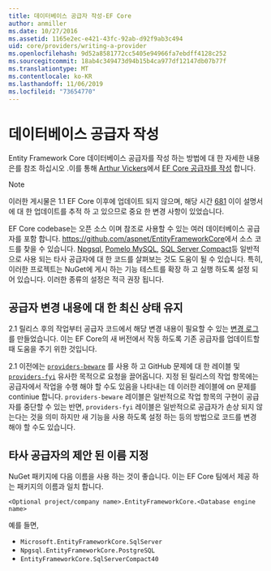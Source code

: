```yaml
---
title: 데이터베이스 공급자 작성-EF Core
author: anmiller
ms.date: 10/27/2016
ms.assetid: 1165e2ec-e421-43fc-92ab-d92f9ab3c494
uid: core/providers/writing-a-provider
ms.openlocfilehash: 9d52a8581772cc5405e94966fa7ebdff4128c252
ms.sourcegitcommit: 18ab4c349473d94b15b4ca977df12147db07b77f
ms.translationtype: MT
ms.contentlocale: ko-KR
ms.lasthandoff: 11/06/2019
ms.locfileid: "73654770"
---
```

# <a name="writing-a-database-provider"></a>데이터베이스 공급자 작성

Entity Framework Core 데이터베이스 공급자를 작성 하는 방법에 대 한 자세한 내용은를 참조 하십시오 .이를 통해 [Arthur Vickers](https://github.com/ajcvickers)에서 [EF Core 공급자를 작성](https://blog.oneunicorn.com/2016/11/11/so-you-want-to-write-an-ef-core-provider/) 합니다.

> [!NOTE]
> 이러한 게시물은 1.1 EF Core 이후에 업데이트 되지 않으며, 해당 시간 [681](https://github.com/aspnet/EntityFramework.Docs/issues/681) 이이 설명서에 대 한 업데이트를 추적 하 고 있으므로 중요 한 변경 사항이 있었습니다.

EF Core codebase는 오픈 소스 이며 참조로 사용할 수 있는 여러 데이터베이스 공급자를 포함 합니다. <https://github.com/aspnet/EntityFrameworkCore>에서 소스 코드를 찾을 수 있습니다. [Npgsql](https://github.com/npgsql/Npgsql.EntityFrameworkCore.PostgreSQL), [Pomelo MySQL](https://github.com/PomeloFoundation/Pomelo.EntityFrameworkCore.MySql), [SQL Server Compact](https://github.com/ErikEJ/EntityFramework.SqlServerCompact)등 일반적으로 사용 되는 타사 공급자에 대 한 코드를 살펴보는 것도 도움이 될 수 있습니다. 특히, 이러한 프로젝트는 NuGet에 게시 하는 기능 테스트를 확장 하 고 실행 하도록 설정 되어 있습니다. 이러한 종류의 설정은 적극 권장 됩니다.

## <a name="keeping-up-to-date-with-provider-changes"></a>공급자 변경 내용에 대 한 최신 상태 유지

2\.1 릴리스 후의 작업부터 공급자 코드에서 해당 변경 내용이 필요할 수 있는 [변경 로그](provider-log.md) 를 만들었습니다. 이는 EF Core의 새 버전에서 작동 하도록 기존 공급자를 업데이트할 때 도움을 주기 위한 것입니다.

2\.1 이전에는 [`providers-beware`](https://github.com/aspnet/EntityFrameworkCore/labels/providers-beware) 를 사용 하 고 GitHub 문제에 대 한 레이블 및 [`providers-fyi`](https://github.com/aspnet/EntityFrameworkCore/labels/providers-fyi) 유사한 목적으로 요청을 끌어옵니다. 지정 된 릴리스의 작업 항목에는 공급자에서 작업을 수행 해야 할 수도 있음을 나타내는 데 이러한 레이블에 on 문제를 continiue 합니다. `providers-beware` 레이블은 일반적으로 작업 항목의 구현이 공급자를 중단할 수 있는 반면, `providers-fyi` 레이블은 일반적으로 공급자가 손상 되지 않는다는 것을 의미 하지만 새 기능을 사용 하도록 설정 하는 등의 방법으로 코드를 변경 해야 할 수도 있습니다.

## <a name="suggested-naming-of-third-party-providers"></a>타사 공급자의 제안 된 이름 지정

NuGet 패키지에 다음 이름을 사용 하는 것이 좋습니다. 이는 EF Core 팀에서 제공 하는 패키지의 이름과 일치 합니다.

`<Optional project/company name>.EntityFrameworkCore.<Database engine name>`

예를 들면,

* `Microsoft.EntityFrameworkCore.SqlServer`
* `Npgsql.EntityFrameworkCore.PostgreSQL`
* `EntityFrameworkCore.SqlServerCompact40`
